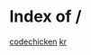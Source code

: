 # Index of /
[codechicken](https://www.yewonmvn.kro.kr/codechicken)
[kr](https://www.yewonmvn.kro.kr/kr)